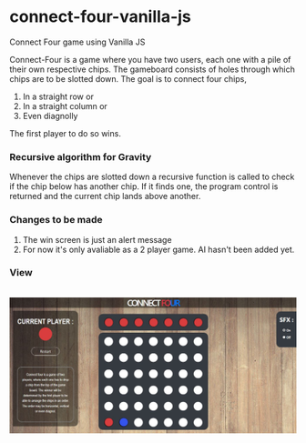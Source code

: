 # connect-four-vanilla-js
Connect Four game using Vanilla JS 

Connect-Four is a game where you have two users, each one with a pile of their own respective chips. The gameboard consists of holes through which chips are to be slotted down. The goal is to connect four chips, 

1. In a straight row or
2. In a straight column or 
3. Even diagnolly 

The first player to do so wins. 

### Recursive algorithm for Gravity 
Whenever the chips are slotted down a recursive function is called to check if the chip below has another chip. If it finds one, the program control is returned and the current chip lands above another.

### Changes to be made 
1. The win screen is just an alert message
2. For now it's only avaliable as a 2 player game. AI hasn't been added yet. 

### View
<br>

<img src="ForReadMe/1.JPG">